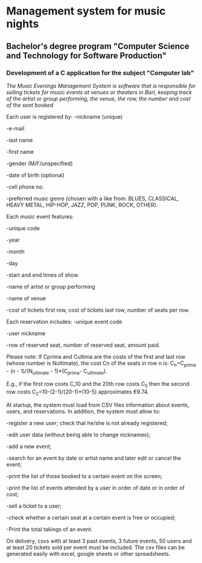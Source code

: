 # Management system for music nights

## **Bachelor's degree program "Computer Science and Technology for Software Production"**

### Development of a C application for the subject "Computer lab"

*The Music Evenings Management System is software that is responsible for selling tickets for music events at venues or theaters in Bari, keeping track of the artist or group performing, the venue, the row, the number and cost of the seat booked*

Each user is registered by: 
-nickname (unique)

-e-mail

-last name

-first name

-gender (M/F/unspecified)

-date of birth (optional)

-cell phone no. 

-preferred music genre (chosen with a like from: BLUES, CLASSICAL, HEAVY METAL, HIP-HOP, JAZZ, POP, PUNK, ROCK, OTHER).

Each music event features: 

-unique code

-year

-month

-day

-start and end times of show

-name of artist or group performing

-name of venue

-cost of tickets first row, cost of tickets last row, number of seats per row.


Each reservation includes: 
-unique event code

-user nickname

-row of reserved seat, number of reserved seat, amount paid.  

Please note: If Cprima and Cultima are the costs of the first and last row (whose number is Nultimate), the cost Cn of the seats in row n is: 
C<sub>n</sub>=C<sub>prima</sub> - (n - 1)/(N<sub>ultimate</sub> - 1)*(C<sub>prima</sub>- C<sub>ultimate</sub>).

E.g., if the first row costs C_10 and the 20th row costs C<sub>5</sub> then the second row costs 
 C<sub>2</sub>=10-(2-1)/(20-1)*(10-5) approximates €9.74.


At startup, the system must load from CSV files information about events, users, and reservations. In addition, the system must allow to:

-register a new user; check that he/she is not already registered; 

-edit user data (without being able to change nicknames); 

-add a new event; 

-search for an event by date or artist name and later edit or cancel the event; 

-print the list of those booked to a certain event on the screen; 

-print the list of events attended by a user in order of date or in order of cost;

-sell a ticket to a user; 

-check whether a certain seat at a certain event is free or occupied;

-Print the total takings of an event. 


On delivery, csvs with at least 3 past events, 3 future events, 50 users and at least 20 tickets sold per event must be included.
The csv files can be generated easily with excel, google sheets or other spreadsheets.  
